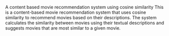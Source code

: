 A content based movie recommendation system using cosine similarity
This is a content-based movie recommendation system that uses cosine similarity to recommend movies based on their descriptions. The system calculates the similarity between movies using their textual descriptions and suggests movies that are most similar to a given movie.
